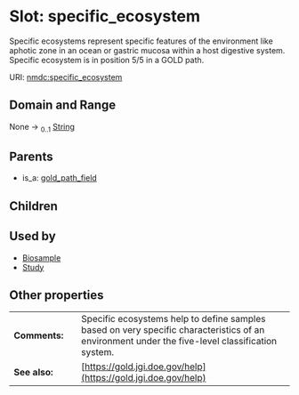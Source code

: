 
# Slot: specific_ecosystem


Specific ecosystems represent specific features of the environment like aphotic zone in an ocean or gastric mucosa within a host digestive system. Specific ecosystem is in position 5/5 in a GOLD path.

URI: [nmdc:specific_ecosystem](https://microbiomedata/meta/specific_ecosystem)


## Domain and Range

None &#8594;  <sub>0..1</sub> [String](types/String.md)

## Parents

 *  is_a: [gold_path_field](gold_path_field.md)

## Children


## Used by

 * [Biosample](Biosample.md)
 * [Study](Study.md)

## Other properties

|  |  |  |
| --- | --- | --- |
| **Comments:** | | Specific ecosystems help to define samples based on very specific characteristics of an environment under the five-level classification system. |
| **See also:** | | [https://gold.jgi.doe.gov/help](https://gold.jgi.doe.gov/help) |

